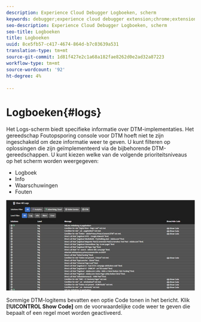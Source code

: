 ```yaml
---
description: Experience Cloud Debugger Logboeken, scherm
keywords: debugger;experience cloud debugger extension;chrome;extension;logs
seo-description: Experience Cloud Debugger Logboeken, scherm
seo-title: Logboeken
title: Logboeken
uuid: 8ce5fb57-c417-4674-864d-b7c03639a531
translation-type: tm+mt
source-git-commit: 1d81f427e2c1a68a182fae8262d0e2ad32a87223
workflow-type: tm+mt
source-wordcount: '92'
ht-degree: 4%

---
```



# Logboeken{#logs}

Het Logs-scherm biedt specifieke informatie over DTM-implementaties. Het gereedschap Foutopsporing console voor DTM hoeft niet te zijn ingeschakeld om deze informatie weer te geven. U kunt filteren op oplossingen die zijn geïmplementeerd via de bijbehorende DTM-gereedschappen. U kunt kiezen welke van de volgende prioriteitsniveaus op het scherm worden weergegeven:

* Logboek
* Info
* Waarschuwingen
* Fouten

![](assets/logs.jpg)

Sommige DTM-logitems bevatten een optie Code tonen in het bericht. Klik **[!UICONTROL Show Code]** om de voorwaardelijke code weer te geven die bepaalt of een regel moet worden geactiveerd.
